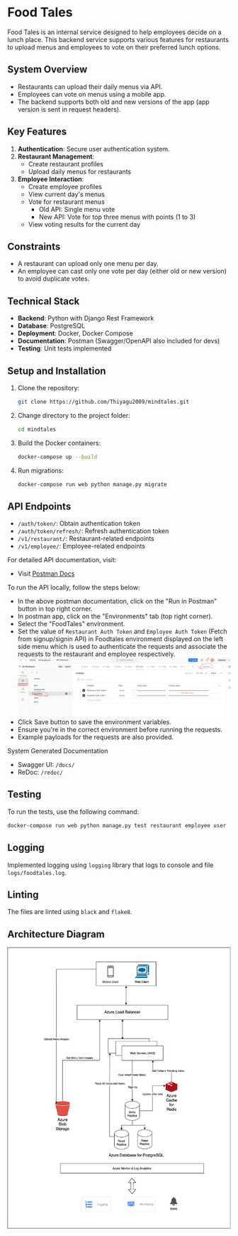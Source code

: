 # Food Tales

Food Tales is an internal service designed to help employees decide on a lunch place. This backend service supports various features for restaurants to upload menus and employees to vote on their preferred lunch options.

## System Overview

- Restaurants can upload their daily menus via API.
- Employees can vote on menus using a mobile app.
- The backend supports both old and new versions of the app (app version is sent in request headers).

## Key Features

1. **Authentication**: Secure user authentication system.
2. **Restaurant Management**: 
   - Create restaurant profiles
   - Upload daily menus for restaurants
3. **Employee Interaction**:
   - Create employee profiles
   - View current day's menus
   - Vote for restaurant menus
     - Old API: Single menu vote
     - New API: Vote for top three menus with points (1 to 3)
   - View voting results for the current day

## Constraints

- A restaurant can upload only one menu per day.
- An employee can cast only one vote per day (either old or new version) to avoid duplicate votes.

## Technical Stack

- **Backend**: Python with Django Rest Framework
- **Database**: PostgreSQL
- **Deployment**: Docker, Docker Compose
- **Documentation**: Postman (Swagger/OpenAPI also included for devs)
- **Testing**: Unit tests implemented


## Setup and Installation

1. Clone the repository:
   ```bash
   git clone https://github.com/Thiyagu2009/mindtales.git
   ```
2. Change directory to the project folder:
    ```bash
    cd mindtales
    ```
3. Build the Docker containers:
    ```bash
    docker-compose up --build
    ```

4. Run migrations:
    ```bash
    docker-compose run web python manage.py migrate
    ```
## API Endpoints

- `/auth/token/`: Obtain authentication token
- `/auth/token/refresh/`: Refresh authentication token
- `/v1/restaurant/`: Restaurant-related endpoints
- `/v1/employee/`: Employee-related endpoints

For detailed API documentation, visit:

- Visit [Postman Docs](https://documenter.getpostman.com/view/3203543/2sAXqmCmCF)

To run the API locally, follow the steps below:
- In the above postman documentation, click on the "Run in Postman" button in top right corner.
- In postman app, click on the "Environments" tab (top right corner).
- Select the "FoodTales" environment.
- Set the value of `Restaurant Auth Token` and `Employee Auth Token` (Fetch from signup/signin API) in Foodtales environment displayed on the left side menu which is used to authenticate the requests and associate the requests to the restaurant and employee respectively.
 ![ Refer](./postman_reference.png)
- Click Save button to save the environment variables.
- Ensure you're in the correct environment before running the requests.
- Example payloads for the requests are also provided.




System Generated Documentation
- Swagger UI: `/docs/`
- ReDoc: `/redoc/`

## Testing

To run the tests, use the following command:

```bash
docker-compose run web python manage.py test restaurant employee user
```

## Logging

Implemented logging using `logging` library that logs to console and file `logs/foodtales.log`.

## Linting

The files are linted using `black` and `flake8`.

## Architecture Diagram

![Architecture Diagram](./architecture-diagram.png)

